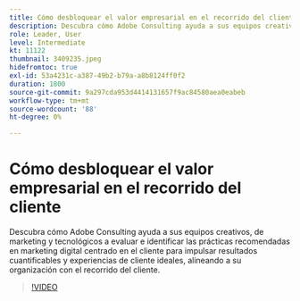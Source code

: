 ```yaml
---
title: Cómo desbloquear el valor empresarial en el recorrido del cliente
description: Descubra cómo Adobe Consulting ayuda a sus equipos creativos, de marketing y tecnológicos a evaluar e identificar las prácticas recomendadas en marketing digital centrado en el cliente para impulsar resultados cuantificables y experiencias de cliente ideales, alineando a su organización con el recorrido del cliente.
role: Leader, User
level: Intermediate
kt: 11122
thumbnail: 3409235.jpeg
hidefromtoc: true
exl-id: 53a4231c-a387-49b2-b79a-a8b8124ff0f2
duration: 1800
source-git-commit: 9a297cda953d4414131657f9ac84580aea0eabeb
workflow-type: tm+mt
source-wordcount: '88'
ht-degree: 0%

---
```


# Cómo desbloquear el valor empresarial en el recorrido del cliente

Descubra cómo Adobe Consulting ayuda a sus equipos creativos, de marketing y tecnológicos a evaluar e identificar las prácticas recomendadas en marketing digital centrado en el cliente para impulsar resultados cuantificables y experiencias de cliente ideales, alineando a su organización con el recorrido del cliente.

>[!VIDEO](https://video.tv.adobe.com/v/3409235/?quality=12&learn=on)
